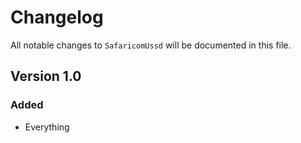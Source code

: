 # Changelog

All notable changes to `SafaricomUssd` will be documented in this file.

## Version 1.0

### Added
- Everything
